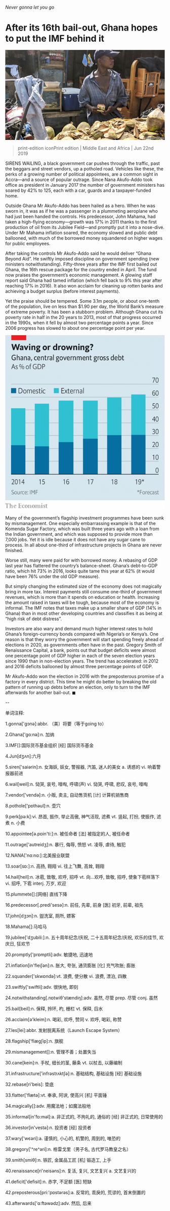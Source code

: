 ###### Never gonna let you go

# After its 16th bail-out, Ghana hopes to put the IMF behind it 

![image](images/20190622_map502.jpg) 

> print-edition iconPrint edition | Middle East and Africa | Jun 22nd 2019 

SIRENS WAILING, a black government car pushes through the traffic, past the beggars and street vendors, up a potholed road. Vehicles like these, the perks of a growing number of political appointees, are a common sight in Accra—and a source of popular outrage. Since Nana Akufo-Addo took office as president in January 2017 the number of government ministers has soared by 42% to 125, each with a car, guards and a taxpayer-funded home. 

Outside Ghana Mr Akufo-Addo has been hailed as a hero. When he was sworn in, it was as if he was a passenger in a plummeting aeroplane who had just been handed the controls. His predecessor, John Mahama, had taken a high-flying economy—growth was 17% in 2011 thanks to the first production of oil from its Jubilee Field—and promptly put it into a nose-dive. Under Mr Mahama inflation soared, the economy slowed and public debt ballooned, with much of the borrowed money squandered on higher wages for public employees. 

After taking the controls Mr Akufo-Addo said he would deliver “Ghana Beyond Aid”. He swiftly imposed discipline on government spending (new ministers notwithstanding). Fifty-three years after the IMF first bailed out Ghana, the 16th rescue package for the country ended in April. The fund now praises the government’s economic management. A glowing staff report said Ghana had tamed inflation (which fell back to 9% this year after reaching 17% in 2016). It also won acclaim for cleaning up rotten banks and achieving a budget surplus (before interest payments). 

Yet the praise should be tempered. Some 3.1m people, or about one-tenth of the population, live on less than $1.90 per day, the World Bank’s measure of extreme poverty. It has been a stubborn problem. Although Ghana cut its poverty rate in half in the 20 years to 2013, most of that progress occurred in the 1990s, when it fell by almost two percentage points a year. Since 2006 progress has slowed to about one percentage point per year. 

![image](images/20190622_MAC943.png) 

Many of the government’s flagship investment programmes have been sunk by mismanagement. One especially embarrassing example is that of the Komenda Sugar Factory, which was built three years ago with a loan from the Indian government, and which was supposed to provide more than 7,000 jobs. Yet it is idle because it does not have any sugar cane to process. In all about one-third of infrastructure projects in Ghana are never finished. 

Worse still, many were paid for with borrowed money. A rebasing of GDP last year has flattered the country’s balance-sheet. Ghana’s debt-to-GDP ratio, which hit 73% in 2016, looks quite tame this year at 62% (it would have been 76% under the old GDP measure). 

But simply changing the estimated size of the economy does not magically bring in more tax. Interest payments still consume one-third of government revenues, which is more than it spends on education or health. Increasing the amount raised in taxes will be tough, because most of the economy is informal. The IMF notes that taxes make up a smaller share of GDP (14% in Ghana) than in most other developing countries and classifies it as being at “high risk of debt distress”. 

Investors are also wary and demand much higher interest rates to hold Ghana’s foreign-currency bonds compared with Nigeria’s or Kenya’s. One reason is that they worry the government will start spending freely ahead of elections in 2020, as governments often have in the past. Gregory Smith of Renaissance Capital, a bank, points out that budget deficits were almost one percentage point of GDP higher in each of the seven election years since 1990 than in non-election years. The trend has accelerated: in 2012 and 2016 deficits ballooned by almost three percentage points of GDP. 

Mr Akufo-Addo won the election in 2016 with the preposterous promise of a factory in every district. This time he might do better by breaking the old pattern of running up debts before an election, only to turn to the IMF afterwards for another bail-out. ◼ 

-- 

 单词注释:

1.gonna['ɡɔnә]:abbr. （美）将要（等于going to） 

2.Ghana['gɑ:nә]:n. 加纳 

3.IMF[]:国际货币基金组织 [经] 国际货币基金 

4.Jun[dʒʌn]:六月 

5.siren['saiәrin]:n. 女海妖, 妖女, 警报器, 汽笛, 迷人的美女 a. 诱惑的 vi. 响着警报器前进 

6.wail[weil]:n. 恸哭, 哀号, 嚎啕, 呼啸(声) vi. 恸哭, 呼啸, 悲叹, 哀号, 嚎啕 

7.vendor['vendә]:n. 小贩, 卖主, 自动售货机 [计] 计算机销售商 

8.pothole['pɒthәul]:n. 壶穴 

9.perk[pә:k]:vi. 昂首, 振作, 举止高傲, 神气活现, 滤煮 vt. 竖起, 打扮, 使振作, 滤煮 n. 小费 

10.appointee[ә.pɒin'ti:]:n. 被任命者 [法] 被指定的人, 被任命者 

11.outrage['autreidʒ]:n. 暴行, 侮辱, 愤怒 vt. 凌辱, 虐待, 触犯 

12.NANA['nɑ:nɑ:]:北美报业联盟 

13.soar[sɒ:]:n. 高扬, 翱翔 vi. 往上飞舞, 高耸, 翱翔 

14.hail[heil]:n. 冰雹, 致敬, 欢呼, 招呼 vt. 向...欢呼, 致敬, 招呼, 使象下雹样落下 vi. 招呼, 下雹 interj. 万岁, 欢迎 

15.plummete[]:[网络] 直线下降 

16.predecessor[.predi'sesә]:n. 前任, 先辈, 前身 [医] 初牙, 前辈, 祖先 

17.john[dʒɔn]:n. 盥洗室, 厕所, 嫖客 

18.Mahama[]:马哈马 

19.jubilee['dʒubili:]:n. 五十周年纪念/庆祝, 二十五周年纪念/庆祝, 欢乐的佳节, 欢庆日, 狂欢节 

20.promptly['prɒmptli]:adv. 敏捷地, 迅速地 

21.inflation[in'fleiʃәn]:n. 胀大, 夸张, 通货膨胀 [化] 充气吹胀; 膨胀 

22.squander['skwɒndә]:vt. 浪费, 使分散 vi. 浪费, 漂泊, 四散 

23.swiftly['swiftli]:adv. 很快地, 即刻 

24.notwithstanding[.nɒtwiθ'stændiŋ]:adv. 虽然, 尽管 prep. 尽管 conj. 虽然 

25.bail[beil]:n. 保释, 拎环, 杓, 栅栏 vt. 保释, 舀水 

26.acclaim[ә'kleim]:n. 喝彩, 欢呼, 赞同 v. 欢呼, 喝彩, 称赞 

27.les[lei]:abbr. 发射脱离系统（Launch Escape System） 

28.flagship['flægʃip]:n. 旗舰 

29.mismanagement[]:n. 管理不善；处置失当 

30.cane[kein]:n. 手杖, 细长的茎, 藤条 vt. 以杖击, 以藤编制 

31.infrastructure['infrәstrʌktʃә]:n. 基础结构, 基础设施 [经] 基础设施 

32.rebase[ri'beis]: 垫底 

33.flatter['flætә]:vt. 奉承, 阿谀, 使高兴 [机] 平面锤 

34.magically[]:adv. 用魔法地；如魔法般地 

35.informal[in'fɒ:mәl]:a. 非正式的, 不拘礼的, 通俗的 [经] 非正式的, 日常使用的 

36.investor[in'vestә]:n. 投资者 [经] 投资者 

37.wary['wєәri]:a. 谨慎的, 小心的, 机警的, 周到的, 唯恐的 

38.gregory['^re^әri]:n. 格雷戈里（男子名, 古代罗马教皇之名） 

39.smith[smiθ]:n. 铁匠, 金属品工匠 [机] 锻造工, 上手 

40.renaissance[ri'neisәns]:n. 复活, 复兴, 文艺复兴 a. 文艺复兴的 

41.deficit['defisit]:n. 赤字, 不足额 [医] 短缺 

42.preposterous[pri:'pɒstәrәs]:a. 反常的, 乖戾的, 荒谬的, 首末倒置的 

43.afterwards['ɑ:ftәwәdz]:adv. 然后, 后来 

